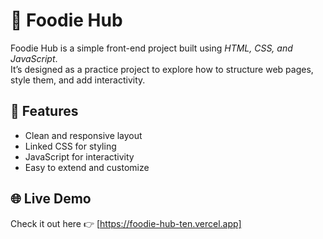 # 🍔 Foodie Hub  

Foodie Hub is a simple front-end project built using *HTML, CSS, and JavaScript*.  
It’s designed as a practice project to explore how to structure web pages, style them, and add interactivity.  

## 🚀 Features
- Clean and responsive layout  
- Linked CSS for styling  
- JavaScript for interactivity  
- Easy to extend and customize  

## 🌐 Live Demo
Check it out here 👉 [https://foodie-hub-ten.vercel.app]


